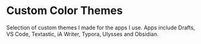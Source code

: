 # Custom Color Themes

Selection of custom themes I made for the apps I use. Apps include Drafts, VS Code, Textastic, iA Writer, Typora, Ulysses and Obsidian.
